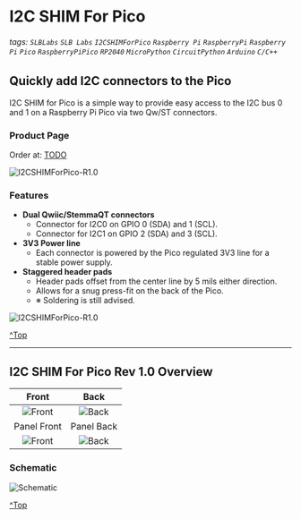 # I2C SHIM For Pico
###### tags: `SLBLabs` `SLB Labs` `I2CSHIMForPico` `Raspberry Pi` `RaspberryPi` `Raspberry` `Pi` `Pico` `RaspberryPiPico` `RP2040` `MicroPython` `CircuitPython` `Arduino` `C/C++`

## Quickly add I2C connectors to the Pico
I2C SHIM for Pico is a simple way to provide easy access to the I2C bus 0 and 1 on a Raspberry Pi Pico via two Qw/ST connectors.

### Product Page
Order at: [TODO](TODO)

![I2CSHIMForPico-R1.0](https://github.com/user-attachments/assets/9384fbb3-90e5-438e-9473-a41e2f31ac61)

### Features

- **Dual Qwiic/StemmaQT connectors**
  - Connector for I2C0 on GPIO 0 (SDA) and 1 (SCL).
  - Connector for I2C1 on GPIO 2 (SDA) and 3 (SCL).
- **3V3 Power line**
  - Each connector is powered by the Pico regulated 3V3 line for a stable power supply.
- **Staggered header pads**
  - Header pads offset from the center line by 5 mils either direction.
  - Allows for a snug press-fit on the back of the Pico.
  - ※ Soldering is still advised.

![I2CSHIMForPico-R1.0](https://github.com/user-attachments/assets/6e963b1f-ffe9-4161-9b99-f20ee11c30d2)



[^Top](#Top)


---
## I2C SHIM For Pico Rev 1.0 Overview

|Front|Back|
|:-:|:-:|
|![Front](https://github.com/user-attachments/assets/7a491bf6-0eb4-4bf2-8281-851384f83fff)|![Back](https://github.com/user-attachments/assets/b74e372b-e26e-4166-b6a3-4554e4567a91)|
|Panel Front|Panel Back|
|![Front](https://github.com/user-attachments/assets/dd027733-3d79-4327-994f-b122ce0f1690)|![Back](https://github.com/user-attachments/assets/4de58804-5e34-4398-8cc8-7f70123fdf43)|

### Schematic

![Schematic](https://github.com/user-attachments/assets/e766b21a-181d-4fdd-974f-cf37224d7ac5)

[^Top](#Top)
